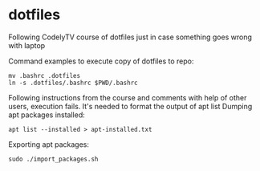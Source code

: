 # dotfiles
Following CodelyTV course of dotfiles just in case something goes wrong with laptop

Command examples to execute copy of dotfiles to repo:
```
mv .bashrc .dotfiles
ln -s .dotfiles/.bashrc $PWD/.bashrc
```

Following instructions from the course and comments with help of other users, execution fails.
It's needed to format the output of apt list
Dumping apt packages installed:
```
apt list --installed > apt-installed.txt
```

Exporting apt packages:
```
sudo ./import_packages.sh
```
